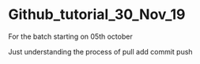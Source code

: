 # Github_tutorial_30_Nov_19
 

For the batch starting on 05th october

Just understanding the process of pull add commit push 